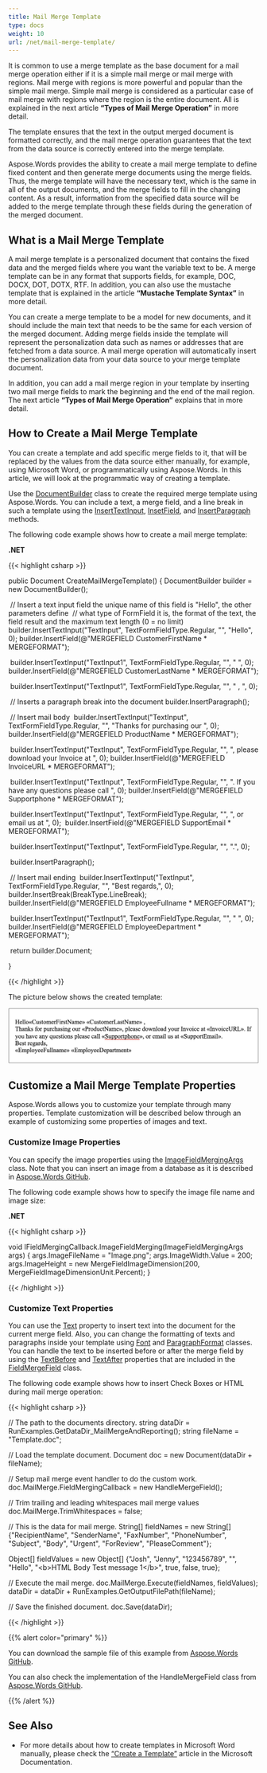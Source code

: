 ```yaml
---
title: Mail Merge Template
type: docs
weight: 10
url: /net/mail-merge-template/
---
```


It is common to use a merge template as the base document for a mail merge operation either if it is a simple mail merge or mail merge with regions. Mail merge with regions is more powerful and popular than the simple mail merge. Simple mail merge is considered as a particular case of mail merge with regions where the region is the entire document. All is explained in the next article **“Types of Mail Merge Operation”** in more detail.

The template ensures that the text in the output merged document is formatted correctly, and the mail merge operation guarantees that the text from the data source is correctly entered into the merge template.

Aspose.Words provides the ability to create a mail merge template to define fixed content and then generate merge documents using the merge fields. Thus, the merge template will have the necessary text, which is the same in all of the output documents, and the merge fields to fill in the changing content. As a result, information from the specified data source will be added to the merge template through these fields during the generation of the merged document.

## **What is a Mail Merge Template**

A mail merge template is a personalized document that contains the fixed data and the merged fields where you want the variable text to be. A merge template can be in any format that supports fields, for example, DOC, DOCX, DOT, DOTX, RTF. In addition, you can also use the mustache template that is explained in the article **“Mustache Template Syntax”** in more detail.

You can create a merge template to be a model for new documents, and it should include the main text that needs to be the same for each version of the merged document. Adding merge fields inside the template will represent the personalization data such as names or addresses that are fetched from a data source. A mail merge operation will automatically insert the personalization data from your data source to your merge template document.

In addition, you can add a mail merge region in your template by inserting two mail merge fields to mark the beginning and the end of the mail region. The next article **“Types of Mail Merge Operation”** explains that in more detail.

## **How to Create a Mail Merge Template**

You can create a template and add specific merge fields to it, that will be replaced by the values from the data source either manually, for example, using Microsoft Word, or programmatically using Aspose.Words. In this article, we will look at the programmatic way of creating a template.

Use the [DocumentBuilder](https://apireference.aspose.com/words/net/aspose.words/documentbuilder) class to create the required merge template using Aspose.Words. You can include a text, a merge field, and a line break in such a template using the [InsertTextInput](https://apireference.aspose.com/words/net/aspose.words/documentbuilder/methods/inserttextinput), [InsetField](https://apireference.aspose.com/words/net/aspose.words.documentbuilder/insertfield/methods/1), and [InsertParagraph](https://apireference.aspose.com/words/net/aspose.words/documentbuilder/methods/insertparagraph) methods.

The following code example shows how to create a mail merge template:

**.NET**

{{< highlight csharp >}}

public Document CreateMailMergeTemplate()
{
    DocumentBuilder builder = new DocumentBuilder();

​	// Insert a text input field the unique name of this field is "Hello", the other parameters define
​	// what type of FormField it is, the format of the text, the field result and the maximum text length (0 = no limit)
​	builder.InsertTextInput("TextInput", TextFormFieldType.Regular, "", "Hello", 0);
​	builder.InsertField(@"MERGEFIELD CustomerFirstName \* MERGEFORMAT");

​	builder.InsertTextInput("TextInput1", TextFormFieldType.Regular, "", " ", 0);
​	builder.InsertField(@"MERGEFIELD CustomerLastName \* MERGEFORMAT");

​	builder.InsertTextInput("TextInput1", TextFormFieldType.Regular, "", " , ", 0);

​	// Inserts a paragraph break into the document
​	builder.InsertParagraph();

​	// Insert mail body
​	builder.InsertTextInput("TextInput", TextFormFieldType.Regular, "", "Thanks for purchasing our ", 0);
​	builder.InsertField(@"MERGEFIELD ProductName \* MERGEFORMAT");

​	builder.InsertTextInput("TextInput", TextFormFieldType.Regular, "", ", please download your Invoice at ", 0);
​	builder.InsertField(@"MERGEFIELD InvoiceURL \* MERGEFORMAT");

​	builder.InsertTextInput("TextInput", TextFormFieldType.Regular, "", ". If you have any questions please call ", 0);
​	builder.InsertField(@"MERGEFIELD Supportphone \* MERGEFORMAT");

​	builder.InsertTextInput("TextInput", TextFormFieldType.Regular, "", ", or email us at ", 0);
​	builder.InsertField(@"MERGEFIELD SupportEmail \* MERGEFORMAT");

​	builder.InsertTextInput("TextInput", TextFormFieldType.Regular, "", ".", 0);

​	builder.InsertParagraph();

​	// Insert mail ending
​	builder.InsertTextInput("TextInput", TextFormFieldType.Regular, "", "Best regards,", 0);
​	builder.InsertBreak(BreakType.LineBreak);
​	builder.InsertField(@"MERGEFIELD EmployeeFullname \* MERGEFORMAT");

​	builder.InsertTextInput("TextInput1", TextFormFieldType.Regular, "", " ", 0);
​	builder.InsertField(@"MERGEFIELD EmployeeDepartment \* MERGEFORMAT");

​	return builder.Document;

}

{{< /highlight >}}

The picture below shows the created template:

![todo:mail_merge_template](mail_merge_template_1.png)

## **Customize a Mail Merge Template Properties**

Aspose.Words allows you to customize your template through many properties. Template customization will be described below through an example of customizing some properties of images and text.

### **Customize Image Properties**

You can specify the image properties using the [ImageFieldMergingArgs](https://apireference.aspose.com/words/net/aspose.words.mailmerging/imagefieldmergingargs) class. Note that you can insert an image from a database as it is described in [Aspose.Words GitHub](https://github.com/aspose-words/Aspose.Words-for-.NET/blob/master/Examples/CSharp/Mail-Merge/MailMergeImageFromBlob.cs).

The following code example shows how to specify the image file name and image size:

**.NET**

{{< highlight csharp >}}

void IFieldMergingCallback.ImageFieldMerging(ImageFieldMergingArgs args)
	{
    	args.ImageFileName = "Image.png";
    	args.ImageWidth.Value = 200;
    	args.ImageHeight = new MergeFieldImageDimension(200, MergeFieldImageDimensionUnit.Percent);
	}

{{< /highlight >}}

### **Customize Text Properties**

You can use the [Text](https://apireference.aspose.com/words/net/aspose.words.mailmerging/fieldmergingargs/properties/text) property to insert text into the document for the current merge field. Also, you can change the formatting of texts and paragraphs inside your template using [Font](https://apireference.aspose.com/words/net/aspose.words/font) and [ParagraphFormat](https://apireference.aspose.com/words/net/aspose.words/paragraphformat) classes. You can handle the text to be inserted before or after the merge field by using the [TextBefore](https://apireference.aspose.com/words/net/aspose.words.fields/fieldmergefield/properties/textbefore) and [TextAfter](https://apireference.aspose.com/words/net/aspose.words.fields/fieldmergefield/properties/textafter) properties that are included in the [FieldMergeField](https://apireference.aspose.com/words/net/aspose.words.fields/fieldmergefield) class.

The following code example shows how to insert Check Boxes or HTML during mail merge operation:

{{< highlight csharp >}}

// The path to the documents directory.
string dataDir = RunExamples.GetDataDir_MailMergeAndReporting();
string fileName = "Template.doc";

// Load the template document.
Document doc = new Document(dataDir + fileName);

// Setup mail merge event handler to do the custom work.
doc.MailMerge.FieldMergingCallback = new HandleMergeField();

// Trim trailing and leading whitespaces mail merge values
doc.MailMerge.TrimWhitespaces = false;

// This is the data for mail merge.
String[] fieldNames = new String[] {"RecipientName", "SenderName", "FaxNumber", "PhoneNumber", "Subject", "Body", "Urgent", "ForReview", "PleaseComment"};

Object[] fieldValues = new Object[] {"Josh", "Jenny", "123456789", "", "Hello", "&lt;b&gt;HTML Body Test message 1&lt;/b&gt;", true, false, true};

// Execute the mail merge.
doc.MailMerge.Execute(fieldNames, fieldValues);
dataDir = dataDir + RunExamples.GetOutputFilePath(fileName);

// Save the finished document.
doc.Save(dataDir);

{{< /highlight >}}



{{% alert color="primary" %}}

You can download the sample file of this example from [Aspose.Words GitHub](https://github.com/aspose-words/Aspose.Words-for-.NET/blob/master/Examples/Data/Mail-Merge/Template.doc).

You can also check the implementation of the HandleMergeField class from [Aspose.Words GitHub](https://github.com/aspose-words/Aspose.Words-for-.NET/blob/master/Examples/CSharp/Mail-Merge/MailMergeFormFields.cs).

{{% /alert %}}

## **See Also**

* For more details about how to create templates in Microsoft Word manually, please check the [“Create a Template”](https://support.microsoft.com/en-us/office/save-a-word-document-as-a-template-cb17846d-ecec-49d4-82ea-a6f5e3e8b9ae) article in the Microsoft Documentation.
